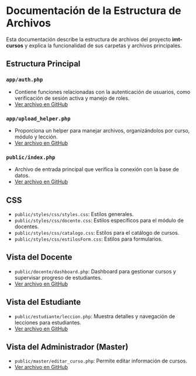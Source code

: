 # Documentación de la Estructura de Archivos

Esta documentación describe la estructura de archivos del proyecto **imt-cursos** y explica la funcionalidad de sus carpetas y archivos principales.

## Estructura Principal

### `app/auth.php`
- Contiene funciones relacionadas con la autenticación de usuarios, como verificación de sesión activa y manejo de roles.
- [Ver archivo en GitHub](https://github.com/AlexCrux0407/imt-cursos/blob/main/app/auth.php)

### `app/upload_helper.php`
- Proporciona un helper para manejar archivos, organizándolos por curso, módulo y lección.
- [Ver archivo en GitHub](https://github.com/AlexCrux0407/imt-cursos/blob/main/app/upload_helper.php)

### `public/index.php`
- Archivo de entrada principal que verifica la conexión con la base de datos.
- [Ver archivo en GitHub](https://github.com/AlexCrux0407/imt-cursos/blob/main/public/index.php)

## CSS
- `public/styles/css/styles.css`: Estilos generales.
- `public/styles/css/docente.css`: Estilos específicos para el módulo de docentes.
- `public/styles/css/catalogo.css`: Estilos para el catálogo de cursos.
- `public/styles/css/estilosForm.css`: Estilos para formularios.

## Vista del Docente
- `public/docente/dashboard.php`: Dashboard para gestionar cursos y supervisar progreso de estudiantes.
- [Ver archivo en GitHub](https://github.com/AlexCrux0407/imt-cursos/blob/main/public/docente/dashboard.php)

## Vista del Estudiante
- `public/estudiante/leccion.php`: Muestra detalles y navegación de lecciones para estudiantes.
- [Ver archivo en GitHub](https://github.com/AlexCrux0407/imt-cursos/blob/main/public/estudiante/leccion.php)

## Vista del Administrador (Master)
- `public/master/editar_curso.php`: Permite editar información de cursos.
- [Ver archivo en GitHub](https://github.com/AlexCrux0407/imt-cursos/blob/main/public/master/editar_curso.php)

